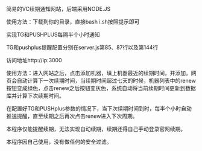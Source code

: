 简易的VC续期通知网站，后端采用NODE.JS 

使用方法：下载到你的目录，直接bash i.sh按照提示即可

实现TG和PUSHPLUS每隔半个小时通知

TG和pushplus提醒配置分别在server.js第85、87行以及第144行

访问地址http://ip:3000

使用方法：进入网站之后，点击添加机器，填上机器最近的续期时间，并添加。网页会自动计算下一次续期时间，当续期时间超过七天的时候，机器列表中的renew按钮变成绿色，点击renew之后按钮变灰色，系统自动将当前续期时间更新到数据库并计算下次续期时间。

在配置好TG和PUSHplus参数的情况下，当下次续期时间到时，每半个小时自动推送提醒，直至续期之后再次点击renew进入下次周期。

本程序仅能提醒续期，无法实现自动续期，续期还得自己手动登录官网续期。


本程序因自己使用，没有做任何的安全过滤。
